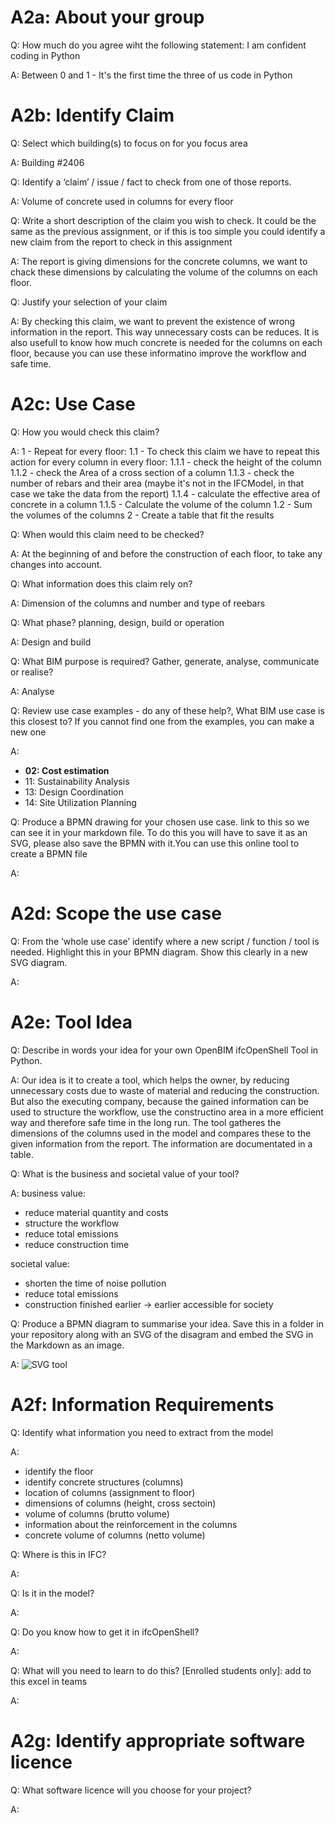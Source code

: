 # A2a: About your group

Q: How much do you agree wiht the following statement: I am confident coding in Python

A: Between 0 and 1 - It's the first time the three of us code in Python

# A2b: Identify Claim

Q: Select which building(s) to focus on for you focus area

A: Building #2406

Q: Identify a ‘claim’ / issue / fact to check from one of those reports.

A: Volume of concrete used in columns for every floor

Q: Write a short description of the claim you wish to check. It could be the same as the previous assignment,
   or if this is too simple you could identify a new claim from the report to check in this assignment

A: The report is giving dimensions for the concrete columns, we want to chack these dimensions by calculating the volume of the columns on each floor.

Q: Justify your selection of your claim

A: By checking this claim, we want to prevent the existence of wrong information in the report. This way unnecessary costs can be reduces.
It is also usefull to know how much concrete is needed for the columns on each floor, because you can use these informatino improve the workflow and safe time.

# A2c: Use Case

Q: How you would check this claim?

A: 1 - Repeat for every floor: 
         1.1 - To check this claim we have to repeat this action for every column in every floor:
         1.1.1 - check the height of the column 
         1.1.2 - check the Area of a cross section of a column
         1.1.3 - check the number of rebars and their area (maybe it's not in the IFCModel, in that case we take the data from the report)
         1.1.4 - calculate the effective area of concrete in a column
         1.1.5 - Calculate the volume of the column
         1.2 - Sum the volumes of the columns
         2 - Create a table that fit the results

Q: When would this claim need to be checked?

A: At the beginning of and before the construction of each floor, to take any changes into account.

Q: What information does this claim rely on?

A: Dimension of the columns and number and type of reebars

Q: What phase? planning, design, build or operation

A: Design and build

Q: What BIM purpose is required? Gather, generate, analyse, communicate or realise?

A: Analyse

Q: Review use case examples - do any of these help?, What BIM use case is this closest to? If you cannot find one from the examples, you can make a new one

A: 
   - **02: Cost estimation**
   - 11: Sustainability Analysis
   - 13: Design Coordination
   - 14: Site Utilization Planning

Q: Produce a BPMN drawing for your chosen use case. link to this so we can see it in your markdown file. To do this you will have to save it as an SVG,
   please also save the BPMN with it.You can use this online tool to create a BPMN file

A: 

# A2d: Scope the use case

Q: From the ‘whole use case’ identify where a new script / function / tool is needed. Highlight this in your BPMN diagram. Show this clearly in a new SVG diagram.

A:
    
# A2e: Tool Idea

Q: Describe in words your idea for your own OpenBIM ifcOpenShell Tool in Python.

A: Our idea is it to create a tool, which helps the owner, by reducing unnecessary costs due to waste of material and reducing the construction.
But also the executing company, because the gained information can be used to structure the workflow, use the constructino area in a more efficient way and therefore safe time in the long run.
The tool gatheres the dimensions of the columns used in the model and compares these to the given information from the report. The information are documentated in a table.

Q: What is the business and societal value of your tool?

A: business value:
   -   reduce material quantity and costs
   -   structure the workflow
   -   reduce total emissions
   -   reduce construction time
     
   societal value:
   -   shorten the time of noise pollution
   -   reduce total emissions
   -   construction finished earlier -> earlier accessible for society

Q: Produce a BPMN diagram to summarise your idea. Save this in a folder in your repository along with an SVG of the disagram and embed the SVG in the Markdown as an            image.

A:
![SVG tool](https://raw.githubusercontent.com/JanikRosien/BIManalyst_g_23/refs/heads/main/A2/IMG/241007%20totalcolumns.svg)

# A2f: Information Requirements

Q: Identify what information you need to extract from the model

A: 
-   identify the floor
-   identify concrete structures (columns)
-   location of columns (assignment to floor)
-   dimensions of columns (height, cross sectoin)
-   volume of columns (brutto volume)
-   information about the reinforcement in the columns
-   concrete volume of columns (netto volume)

Q: Where is this in IFC?

A: 

Q: Is it in the model?

A: 

Q: Do you know how to get it in ifcOpenShell?

A:

Q: What will you need to learn to do this? [Enrolled students only]: add to this excel in teams

A:

# A2g: Identify appropriate software licence

Q: What software licence will you choose for your project?

A: 

